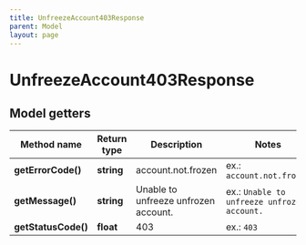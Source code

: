 ```yaml
---
title: UnfreezeAccount403Response
parent: Model
layout: page
---
```


# UnfreezeAccount403Response

## Model getters

Method name | Return type | Description | Notes
------------ | ------------- | ------------- | -------------
**getErrorCode()** | **string** | account.not.frozen | ex.: `account.not.frozen`
**getMessage()** | **string** | Unable to unfreeze unfrozen account. | ex.: `Unable to unfreeze unfrozen account.`
**getStatusCode()** | **float** | 403 | ex.: `403`

